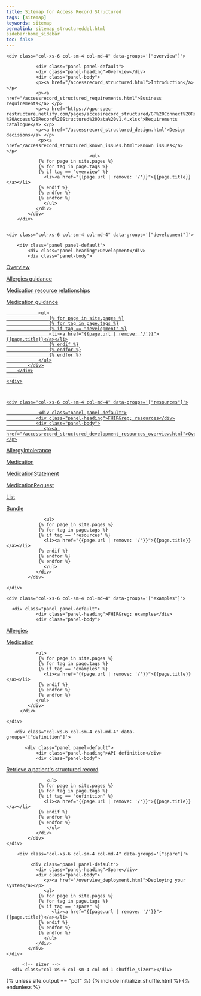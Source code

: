 ```yaml
---
title: Sitemap for Access Record Structured
tags: [sitemap]
keywords: sitemap
permalink: sitemap_structureddel.html
sidebar:home_sidebar
toc: false
---
```



<div id="grid" class="row">


    <div class="col-xs-6 col-sm-4 col-md-4" data-groups='["overview"]'>

               <div class="panel panel-default">
               <div class="panel-heading">Overview</div>
               <div class="panel-body">
               <p><a href="/accessrecord_structured.html">Introduction</a></p> 
               <p><a href="/accessrecord_structured_requirements.html">Business requirements</a> </p>
               <p><a href="https://gpc-spec-restructure.netlify.com/pages/accessrecord_structured/GP%20Connect%20Req%20Cat%20-%20Access%20Record%20Structured%20Data%20v1.4.xlsx">Requirements catalogue</a> </p>
               <p><a href="/accessrecord_structured_design.html">Design decisions</a> </p>
                <p><a href="/accessrecord_structured_known_issues.html">Known issues</a> </p>
                                   <ul>
                {% for page in site.pages %}
                {% for tag in page.tags %}
                {% if tag == "overview" %}
                  <li><a href="{{page.url | remove: '/'}}">{{page.title}}</a></li>
                {% endif %}
                {% endfor %}
                {% endfor %} 
                  </ul>
               </div>
            </div>
        </div>
   

    <div class="col-xs-6 col-sm-4 col-md-4" data-groups='["development"]'>

        <div class="panel panel-default">
            <div class="panel-heading">Development</div>
            <div class="panel-body">
                
<p><a href="/accessrecord_structured_development.html">Overview</a></p>

<p><a href="/accessrecord_structured_development_allergies_guidance.html">Allergies guidance</a></p>

<p><a href="/accessrecord_structured_development_medication_resource_relationships.html">Medication resource relationships</p>

<p><a href="/accessrecord_structured_development_medication_guidance.html">Medication guidance</p>

                <ul>
                    {% for page in site.pages %}
                    {% for tag in page.tags %}
                    {% if tag == "development" %}
                    <li><a href="{{page.url | remove: '/'}}">{{page.title}}</a></li>
                    {% endif %}
                    {% endfor %}
                    {% endfor %}
                </ul>
            </div>
        </div>
        
    </div>



    <div class="col-xs-6 col-sm-4 col-md-4" data-groups='["resources"]'>

                <div class="panel panel-default">
               <div class="panel-heading">FHIR&reg; resources</div>
               <div class="panel-body">
                  <p><a href="/accessrecord_structured_development_resources_overview.html">Overview</a></p>

<p><a href="/accessrecord_structured_development_allergyintolerance.html">AllergyIntolerance</a></p>

<p><a href="/accessrecord_structured_development_medication.html">Medication</a></p>

<p><a href="/accessrecord_structured_development_medicationstatement.html">MedicationStatement</a></p>

<p><a href="/accessrecord_structured_development_medicationrequest.html">MedicationRequest</a></p>

<p><a href="/accessrecord_structured_development_list.html">List</a></p>

<p><a href="/accessrecord_structured_development_bundle.html">Bundle</a></p>

                  <ul>
                {% for page in site.pages %}
                {% for tag in page.tags %}
                {% if tag == "resources" %}
                  <li><a href="{{page.url | remove: '/'}}">{{page.title}}</a></li>
                {% endif %}
                {% endfor %}
                {% endfor %}
                  </ul>
               </div>
            </div>

    </div>

    <div class="col-xs-6 col-sm-4 col-md-4" data-groups='["examples"]'>
         
      <div class="panel panel-default">
               <div class="panel-heading">FHIR&reg; examples</div>
               <div class="panel-body">
               
<p><a href="/accessrecord_structured_development_fhir_examples_allergies.html">Allergies</a></p>

<p><a href="/accessrecord_structured_development_fhir_examples_medication.html">Medication</a></p>


               <ul>
                {% for page in site.pages %}
                {% for tag in page.tags %}
                {% if tag == "examples" %}
                  <li><a href="{{page.url | remove: '/'}}">{{page.title}}</a></li>
                {% endif %}
                {% endfor %}
                {% endfor %} 
               </ul>
            </div>
         </div>

    </div>

       <div class="col-xs-6 col-sm-4 col-md-4" data-groups='["definition"]'>

           <div class="panel panel-default">
               <div class="panel-heading">API definition</div>
               <div class="panel-body">
               
<p><a href="/accessrecord_structured_development_retrieve_patient_record.html">Retrieve a patient's structured record</a></p>
             

                   <ul>
                {% for page in site.pages %}
                {% for tag in page.tags %}
                {% if tag == "definition" %}
                  <li><a href="{{page.url | remove: '/'}}">{{page.title}}</a></li>
                {% endif %}
                {% endfor %}
                {% endfor %}
                   </ul>
               </div>
            </div>
    </div>

        <div class="col-xs-6 col-sm-4 col-md-4" data-groups='["spare"]'>

             <div class="panel panel-default">
               <div class="panel-heading">Spare</div>
               <div class="panel-body">
                  <p><a href="/overview_deployment.html">Deploying your system</a></p>
                  <ul>
                {% for page in site.pages %}
                {% for tag in page.tags %}
                {% if tag == "spare" %}
                     <li><a href="{{page.url | remove: '/'}}">{{page.title}}</a></li>
                {% endif %}
                {% endfor %}
                {% endfor %} 
                  </ul>
               </div>
            </div>
    </div>
      
          <!-- sizer -->
      <div class="col-xs-6 col-sm-4 col-md-1 shuffle_sizer"></div>          


    

{% unless site.output == "pdf" %}
{% include initialize_shuffle.html %}
{% endunless %}


